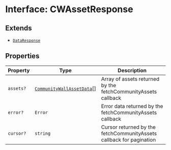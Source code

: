 # Interface: CWAssetResponse

## Extends

- [`DataResponse`](data-response.md)

## Properties

| Property | Type | Description |
| ------ | ------ | ------ |
| `assets?` | [`CommunityWallAssetData`](../../module/app-config-types/interfaces/community-wall-asset-data.md)[] | Array of assets returned by the fetchCommunityAssets callback |
| `error?` | `Error` | Error data returned by the fetchCommunityAssets callback |
| `cursor?` | `string` | Cursor returned by the fetchCommunityAssets callback for pagination |
